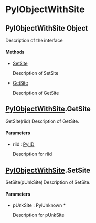 # PyIObjectWithSite


## PyIObjectWithSite Object

Description of the interface

#### Methods

  - [SetSite](PyIObjectWithSite.md#pyiobjectwithsitesetsite)

    Description of SetSite&nbsp;

  - [GetSite](PyIObjectWithSite.md#pyiobjectwithsitegetsite)

    Description of GetSite&nbsp;


## [PyIObjectWithSite](PyIObjectWithSite.md#pyiobjectwithsite)\.GetSite

GetSite\(riid\)
Description of GetSite\.

#### Parameters

  - riid : [PyIID](PyIID.md)

    Description for riid


## [PyIObjectWithSite](PyIObjectWithSite.md#pyiobjectwithsite)\.SetSite

SetSite\(pUnkSite\)
Description of SetSite\.

#### Parameters

  - pUnkSite : PyIUnknown \*

    Description for pUnkSite